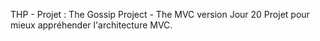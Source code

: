 THP - Projet : The Gossip Project - The MVC version Jour 20
Projet pour mieux appréhender l'architecture MVC.
